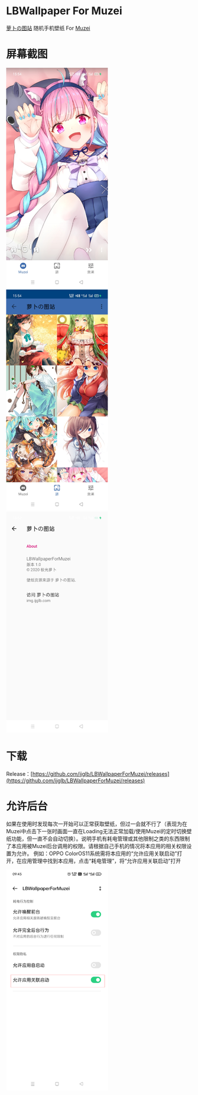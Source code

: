 # LBWallpaper For Muzei
[萝卜の图站](https://img.ijglb.com/) 随机手机壁纸 For [Muzei](https://muzei.co/)

# 屏幕截图
<div>
   <img src="art/01.jpg" width="275" alt="screenshot 1">
   <img src="art/02.jpg" width="275" alt="screenshot 2">
   <img src="art/03.jpg" width="275" alt="screenshot 3">
</div>

# 下载
Release：[https://github.com/ijglb/LBWallpaperForMuzei/releases](https://github.com/ijglb/LBWallpaperForMuzei/releases)

# 允许后台
如果在使用时发现每次一开始可以正常获取壁纸，但过一会就不行了（表现为在Muzei中点击下一张时画面一直在Loading无法正常加载/使用Muzei的定时切换壁纸功能，但一直不会自动切换）。说明手机有耗电管理或其他限制之类的东西限制了本应用被Muzei后台调用的权限。请根据自己手机的情况将本应用的相关权限设置为允许。 
例如：OPPO ColorOS11系统需将本应用的“允许应用关联启动”打开，在应用管理中找到本应用，点击“耗电管理”，将“允许应用关联启动”打开
<div>
   <img src="art/hdgl.png" width="275" alt="coloros11应用耗电管理">
</div>
